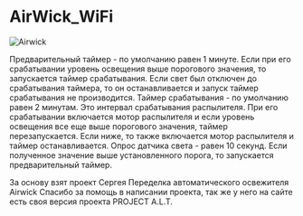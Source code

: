 # AirWick_WiFi

![Airwick](https://github.com/MishanyaTS/AirWick_WiFi/assets/102694006/47a2aea1-6ddb-42ce-9281-172d1fcc2cca)

Предварительный таймер - по умолчанию равен 1 минуте. Если при его срабатывании уровень освещения выше порогового значения, то запускается таймер срабатывания. Если свет был отключен до срабатывания таймера, то он останавливается и запуск таймер срабатывания не производится.
Таймер срабатывания - по умолчанию равен 2 минутам. Это интервал срабатывания распылителя. При его срабатывании включается мотор распылителя и если уровень освещения все еще выше порогового значения, таймер перезапускается. Если ниже, то также включается мотор распылителя и таймер останавливается.
Опрос датчика света - равен 10 секунд. Если полученное значение выше установленного порога, то запускается предварительный таймер.

За основу взят проект Сергея Переделка автоматического освежителя Airwick
Спасибо за помощь в написании проекта, так же у него на сайте есть своя версия проекта PROJECT A.L.T.